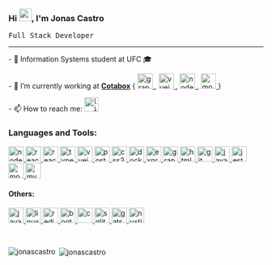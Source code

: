 
### Hi <img src="https://media.giphy.com/media/hvRJCLFzcasrR4ia7z/giphy.gif" width="25px">, I'm Jonas Castro 
 <samp>Full Stack Developer </samp>

<hr>

<p>- 🌱 Information Systems student at UFC 🎓</p >
<p>- 🔭 I’m currently working at <a href="https://www.cotabox.com.br/"><b>Cotabox</b></a>   {
 <a href="https://graphql.org" target="_blank"> <img src="https://www.vectorlogo.zone/logos/graphql/graphql-icon.svg" alt="graphql" width="30" height="30"/> </a>,
<a href="https://vuejs.org/" target="_blank"> <img src="https://devicons.github.io/devicon/devicon.git/icons/vuejs/vuejs-original-wordmark.svg" alt="vuejs" width="30" height="30"/> </a>, 
<a href="https://nodejs.org" target="_blank"> <img src="https://devicons.github.io/devicon/devicon.git/icons/nodejs/nodejs-original-wordmark.svg" alt="nodejs" width="30" height="30"/> </a>, 
 <a href="https://www.mongodb.com/" target="_blank"> <img src="https://devicons.github.io/devicon/devicon.git/icons/mongodb/mongodb-original-wordmark.svg" alt="mongodb" width="30" height="30"/> </a> }
</p >

<p>- 📫 How to reach me: 
 <a href="https://www.linkedin.com/in/jonas-castro-b4044111a/">
  <code><img alt="linkedin - Jonas" width="28" src="https://www.flaticon.com/svg/static/icons/svg/1383/1383262.svg" /></code>
</a>


<br>


### Languages and Tools: 

<p align="left">  
 <a href="https://nodejs.org" target="_blank"> 
  <img src="https://devicons.github.io/devicon/devicon.git/icons/nodejs/nodejs-original-wordmark.svg" alt="nodejs" width="30" height="30"/> 
 </a>
 <a href="https://reactjs.org/" target="_blank"> 
  <img src="https://devicons.github.io/devicon/devicon.git/icons/react/react-original-wordmark.svg" alt="react" width="30" height="30"/> 
 </a>
 <a href="https://reactnative.dev/" target="_blank"> 
  <img src="https://reactnative.dev/img/header_logo.svg" alt="reactnative" width="30" height="30"/>
 </a> 
 <a href="https://www.typescriptlang.org/" target="_blank"> <img src="https://devicons.github.io/devicon/devicon.git/icons/typescript/typescript-original.svg" alt="typescript" width="30" height="30"/> </a> <a href="https://vuejs.org/" target="_blank"> 
 <img src="https://devicons.github.io/devicon/devicon.git/icons/vuejs/vuejs-original-wordmark.svg" alt="vuejs" width="30" height="30"/>
 </a>
  <a href="https://www.postgresql.org" target="_blank">
  <img src="https://devicons.github.io/devicon/devicon.git/icons/postgresql/postgresql-original-wordmark.svg" alt="postgresql" width="30" height="30"/>
 </a> 
 <a href="https://www.w3schools.com/css/" target="_blank"> 
  <img src="https://devicons.github.io/devicon/devicon.git/icons/css3/css3-original-wordmark.svg" alt="css3" width="30" height="30"/> 
 </a> 
 <a href="https://www.docker.com/" target="_blank"> 
  <img src="https://devicons.github.io/devicon/devicon.git/icons/docker/docker-original-wordmark.svg" alt="docker" width="30" height="30"/> 
 </a>
 <a href="https://expressjs.com" target="_blank"> <img src="https://devicons.github.io/devicon/devicon.git/icons/express/express-original-wordmark.svg" alt="express" width="30" height="30"/> 
</a>  

 
 <a href="https://graphql.org" target="_blank">
  <img src="https://www.vectorlogo.zone/logos/graphql/graphql-icon.svg" alt="graphql" width="30" height="30"/>
 </a> 
 <a href="https://www.w3.org/html/" target="_blank"> 
  <img src="https://devicons.github.io/devicon/devicon.git/icons/html5/html5-original-wordmark.svg" alt="html5" width="30" height="30"/> 
 </a>

  <a href="https://git-scm.com/" target="_blank"> 
  <img src="https://www.vectorlogo.zone/logos/git-scm/git-scm-icon.svg" alt="git" width="30" height="30"/> 
 </a>
 <a href="https://developer.mozilla.org/en-US/docs/Web/JavaScript" target="_blank"> 
   <img src="https://devicons.github.io/devicon/devicon.git/icons/javascript/javascript-original.svg" alt="javascript" width="30" height="30"/> 
 </a>
 <a href="https://jestjs.io" target="_blank"> 
  <img src="https://www.vectorlogo.zone/logos/jestjsio/jestjsio-icon.svg" alt="jest" width="30" height="30"/>
 </a>

 <a href="https://www.mongodb.com/" target="_blank">
  <img src="https://devicons.github.io/devicon/devicon.git/icons/mongodb/mongodb-original-wordmark.svg" alt="mongodb" width="30" height="30"/> 
 </a>
 <a href="https://www.mysql.com/" target="_blank"> 
 <img src="https://devicons.github.io/devicon/devicon.git/icons/mysql/mysql-original-wordmark.svg" alt="mysql" width="30" height="30"/>
 </a> 



</p>

#### Others:
<p align="left">  
   <a href="https://www.java.com" target="_blank"> 
  <img src="https://devicons.github.io/devicon/devicon.git/icons/java/java-original-wordmark.svg" alt="java" width="30" height="30"/> 
 </a> 
 <a href="https://www.linux.org/" target="_blank"> 
   <img src="https://devicons.github.io/devicon/devicon.git/icons/linux/linux-original.svg" alt="linux" width="30" height="30"/>
 </a> 
  <a href="https://redis.io" target="_blank"> 
  <img src="https://devicons.github.io/devicon/devicon.git/icons/redis/redis-original-wordmark.svg" alt="redis" width="30" height="30"/>
 </a>
 <a href="https://getbootstrap.com" target="_blank">
   <img src="https://devicons.github.io/devicon/devicon.git/icons/bootstrap/bootstrap-plain.svg" alt="bootstrap" width="30" height="30"/>
 </a>
 <a href="https://www.cprogramming.com/" target="_blank"> 
  <img src="https://devicons.github.io/devicon/devicon.git/icons/c/c-original.svg" alt="c" width="30" height="30"/> 
 </a> 
  <a href="https://www.sqlite.org/" target="_blank"> 
  <img src="https://www.vectorlogo.zone/logos/sqlite/sqlite-icon.svg" alt="sqlite" width="30" height="30"/> 
 </a>
  <a href="https://www.gatsbyjs.com/" target="_blank">
  <img src="https://www.vectorlogo.zone/logos/gatsbyjs/gatsbyjs-icon.svg" alt="gatsby" width="30" height="30"/> 
 </a>
  <a href="https://nuxtjs.org/" target="_blank"> 
  <img src="https://www.vectorlogo.zone/logos/nuxtjs/nuxtjs-icon.svg" alt="nuxtjs" width="30" height="30"/>
 </a> 
 
</p>

<br>
<p><img align="left" src="https://github-readme-stats.vercel.app/api/top-langs?username=jonascastro&show_icons=true&locale=en&layout=compact" alt="jonascastro" /></p>

<p>&nbsp;<img align="center" src="https://github-readme-stats.vercel.app/api?username=jonascastro&show_icons=true&locale=en" alt="jonascastro" /></p>








